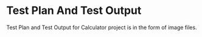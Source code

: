 # Test Plan And Test Output
Test Plan and Test Output for Calculator project is in the form of image files.

